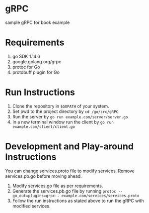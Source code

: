 # gRPC
sample gRPC for book example

# Requirements

1. go SDK 1.14.6
2. google.golang.org/grpc
3. protoc for Go
4. protobuff plugin for Go

# Run Instructions
1. Clone the repository in `$GOPATH` of your system.
2. Set pwd to the project directory by `cd /go/src/gRPC`
3. Run the server by `go run example.com/server/server.go`
4. In a new terminal window run the client by `go run example.com/client/client.go`

# Development and Play-around Instructions

You can change services.proto file to modify services. Remove services.pb.go before moving ahead.

1. Modify services.go file as per requirements.
2. Generate the services.pb.go file by running `protoc --go_out=plugins=grpc:. example.com/services/services.proto`
3. Follow the run instructions as stated above to run the gRPC with modified services.
